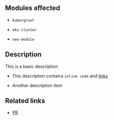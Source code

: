 Modules affected
----------------

-	`kubergrunt`

-	`eks-cluster`

-	`new-module`

Description
-----------

This is a basic description

-	This description contains `inline code` and [links](https://github.com/gruntwork-io/package-k8s)

-	Another description item

Related links
-------------

-	[PR](https://github.com/gruntwork-io/package-k8s)
